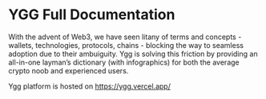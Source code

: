 # YGG Full Documentation

With the advent of Web3, we have seen litany of terms and concepts - wallets, technologies, protocols, chains - blocking the way to seamless adoption due to their ambuiguity. 
Ygg is solving this friction by providing an all-in-one layman’s dictionary (with infographics) for both the average crypto noob and experienced users. 

Ygg platform is hosted on https://ygg.vercel.app/
